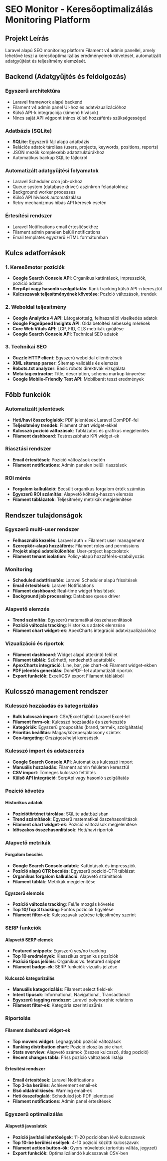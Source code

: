 # **SEO Monitor \- Keresőoptimalizálás Monitoring Platform**

## **Projekt Leírás**

Laravel alapú SEO monitoring platform Filament v4 admin panellel, amely lehetővé teszi a keresőoptimalizálás eredményeinek követését, automatizált adatgyűjtést és teljesítmény elemzését.

## **Backend (Adatgyűjtés és feldolgozás)**

### **Egyszerű architektúra**

* Laravel framework alapú backend  
* Filament v4 admin panel UI-hoz és adatvizualizációhoz  
* Külső API-k integrációja (kimenő hívások)  
* Nincs saját API végpont (nincs külső hozzáférés szükségessége)

### **Adatbázis (SQLite)**

* **SQLite**: Egyszerű fájl alapú adatbázis  
* Relációs adatok tárolása (users, projects, keywords, positions, reports)  
* JSON mezők komplexebb adatstruktúrákhoz  
* Automatikus backup SQLite fájlokról

### **Automatizált adatgyűjtési folyamatok**

* Laravel Scheduler cron job-okhoz  
* Queue system (database driver) aszinkron feladatokhoz  
* Background worker processes  
* Külső API hívások automatizálása  
* Retry mechanizmus hibás API kérések esetén

### **Értesítési rendszer**

* Laravel Notifications email értesítésekhez  
* Filament admin panelen belüli notifications  
* Email templates egyszerű HTML formátumban

## **Kulcs adatforrások**

### **1\. Keresőmotor pozíciók**

* **Google Search Console API**: Organikus kattintások, impressziók, pozíció adatok  
* **SerpApi vagy hasonló szolgáltatás**: Rank tracking külső API-n keresztül  
* **Kulcsszavak teljesítményének követése**: Pozíció változások, trendek

### **2\. Weboldal teljesítmény**

* **Google Analytics 4 API**: Látogatottság, felhasználói viselkedés adatok  
* **Google PageSpeed Insights API**: Oldalbetöltési sebesség mérések  
* **Core Web Vitals API**: LCP, FID, CLS metrikák gyűjtése  
* **Google Search Console API**: Technical SEO adatok

### **3\. Technikai SEO**

* **Guzzle HTTP client**: Egyszerű weboldal ellenőrzések  
* **XML sitemap parser**: Sitemap validálás és elemzés  
* **Robots.txt analyzer**: Basic robots direktívák vizsgálata  
* **Meta tag extractor**: Title, description, schema markup kinyerése  
* **Google Mobile-Friendly Test API**: Mobilbarát teszt eredmények

## **Főbb funkciók**

### **Automatizált jelentések**

* **Heti/havi összefoglalók**: PDF jelentések Laravel DomPDF-fel  
* **Teljesítmény trendek**: Filament chart widget-ekkel  
* **Kulcsszó pozíció változások**: Táblázatos és grafikus megjelenítés  
* **Filament dashboard**: Testreszabható KPI widget-ek

### **Riasztási rendszer**

* **Email értesítések**: Pozíció változások esetén  
* **Filament notifications**: Admin panelen belüli riasztások

### **ROI mérés**

* **Forgalom kalkuláció**: Becsült organikus forgalom érték számítás  
* **Egyszerű ROI számítás**: Alapvető költség-haszon elemzés  
* **Filament táblázatok**: Teljesítmény metrikák megjelenítése

## **Rendszer tulajdonságok**

### **Egyszerű multi-user rendszer**

* **Felhasználó kezelés**: Laravel auth + Filament user management  
* **Szerepkör-alapú hozzáférés**: Filament roles and permissions  
* **Projekt alapú adatelkülönítés**: User-project kapcsolatok  
* **Filament tenant isolation**: Policy-alapú hozzáférés-szabályozás

### **Monitoring**

* **Scheduled adatfrissítés**: Laravel Scheduler alapú frissítések  
* **Email értesítések**: Laravel Notifications  
* **Filament dashboard**: Real-time widget frissítések  
* **Background job processing**: Database queue driver

### **Alapvető elemzés**

* **Trend számítás**: Egyszerű matematikai összehasonlítások  
* **Pozíció változás tracking**: Historikus adatok elemzése  
* **Filament chart widget-ek**: ApexCharts integráció adatvizualizációhoz

### **Vizualizáció és riportok**

* **Filament dashboard**: Widget alapú áttekintő felület  
* **Filament táblák**: Szűrhető, rendezhető adattáblák  
* **ApexCharts integráció**: Line, bar, pie chart-ok Filament widget-ekben  
* **PDF jelentés generálás**: DomPDF-fel automatizált riportok  
* **Export funkciók**: Excel/CSV export Filament táblákból

## **Kulcsszó management rendszer**

### **Kulcsszó hozzáadás és kategorizálás**

* **Bulk kulcsszó import**: CSV/Excel fájlból Laravel Excel-lel  
* **Filament form-ok**: Kulcsszó hozzáadás és szerkesztés  
* **Kategóriák**: Egyszerű grouposítás (brand, termék, szolgáltatás)  
* **Prioritás beállítás**: Magas/közepes/alacsony szintek  
* **Geo-targeting**: Országos/helyi keresések

### **Kulcsszó import és adatszerzés**

* **Google Search Console API**: Automatikus kulcsszó import  
* **Manuális hozzáadás**: Filament admin felületen keresztül  
* **CSV import**: Tömeges kulcsszó feltöltés  
* **Külső API integráció**: SerpApi vagy hasonló szolgáltatás

### **Pozíció követés**

#### **Historikus adatok**

* **Pozíciótörténet tárolása**: SQLite adatbázisban  
* **Trend számítások**: Egyszerű matematikai összehasonlítások  
* **Filament chart widget-ek**: Pozíció változások megjelenítése  
* **Időszakos összehasonlítások**: Heti/havi riportok

### **Alapvető metrikák**

#### **Forgalom becslés**

* **Google Search Console adatok**: Kattintások és impressziók  
* **Pozíció alapú CTR becslés**: Egyszerű pozíció-CTR táblázat  
* **Organikus forgalom kalkuláció**: Alapvető számítások  
* **Filament táblák**: Metrikák megjelenítése

#### **Egyszerű elemzés**

* **Pozíció változás tracking**: Fel/le mozgás követés  
* **Top 10/Top 3 tracking**: Fontos pozíciók figyelése  
* **Filament filter-ek**: Kulcsszavak szűrése teljesítmény szerint

### **SERP funkciók**

#### **Alapvető SERP elemek**

* **Featured snippets**: Egyszerű yes/no tracking  
* **Top 10 eredmények**: Klasszikus organikus pozíciók  
* **Pozíció típus jelölés**: Organikus vs. featured snippet  
* **Filament badge-ek**: SERP funkciók vizuális jelzése

#### **Kulcsszó kategorizálás**

* **Manuális kategorizálás**: Filament select field-ek  
* **Intent típusok**: Informational, Navigational, Transactional  
* **Egyszerű tagging rendszer**: Laravel polymorphic relations  
* **Filament filter-ek**: Kategória szerinti szűrés

### **Riportolás**

#### **Filament dashboard widget-ek**

* **Top movers widget**: Legnagyobb pozíció változások  
* **Ranking distribution chart**: Pozíció eloszlás pie chart  
* **Stats overview**: Alapvető számok (összes kulcsszó, átlag pozíció)  
* **Recent changes tábla**: Friss pozíció változások listája

#### **Értesítési rendszer**

* **Email értesítések**: Laravel Notifications  
* **Top 3-ba kerülés**: Achievement email-ek  
* **Első oldalról kiesés**: Warning email-ek  
* **Heti összefoglaló**: Scheduled job PDF jelentéssel  
* **Filament notifications**: Admin panel értesítések

### **Egyszerű optimalizálás**

#### **Alapvető javaslatok**

* **Pozíció javítási lehetőségek**: 11-20 pozícióban lévő kulcsszavak  
* **Top 10-be kerülési esélyek**: 4-10 pozíció közötti kulcsszavak  
* **Filament action button-ök**: Gyors műveletek (prioritás váltás, jegyzet)  
* **Export funkciók**: Optimalizálandó kulcsszavak CSV-ben

